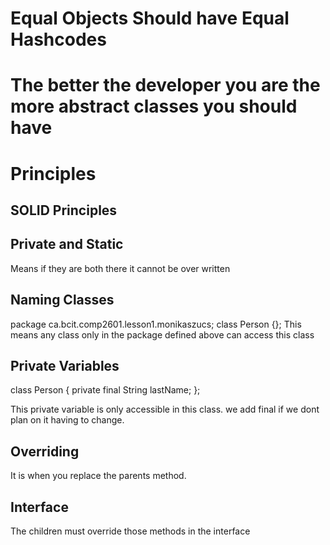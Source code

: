 # Equal Objects Should have Equal Hashcodes

# The better the developer you are the more abstract classes you should have

# Principles
## SOLID Principles



## Private and Static
Means if they are both there it cannot be over written

## Naming Classes
package ca.bcit.comp2601.lesson1.monikaszucs;
class Person {};
This means any class only in the package defined above can access this class

## Private Variables
class Person {
    private final String lastName;
};

This private variable is only accessible in this class. we add final if we dont plan on it having to change.

## Overriding
It is when you replace the parents method. 

## Interface
The children must override those methods in the interface
